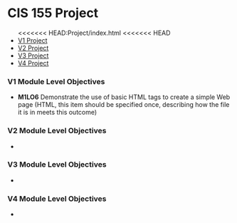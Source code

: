 <!-- 
    Name:
    Date:
    Course:
    Instructor:
    Assignment: Basic Site for CIS 155
    Notes:

-->
<!DOCTYPE html>
<html>
<body>
<h1>CIS 155 Project</h1>
<p>
    <ul>
<<<<<<< HEAD:Project/index.html
<<<<<<< HEAD
    <li><a href="Version 1.html">V1 Project</a></li>
    <li><a href="index.html">V2 Project</a></li>
    <li><a href="">V3 Project</a></li>    
    <li><a href="">V4 Project</a></li>
    </ul>
</p>
<p>
    <!-- Version objectives are those HTML/CSS Module Level Objectives that are required for each version demonstrating your understanding and progress within the class. For example, see M02: Project V1 - Basic HTML and CSS for your V1 Submission -->
    <h3>V1 Module Level Objectives</h3>
    <ul>
        <!-- For example, by adding the list item below, you are committing to having it in your assignment and you have placed the M1L06 next to the element in your code so I can easily find it. You will need to do this for all consequent module level objectives. -->
        <li><b>M1LO6</b> Demonstrate the use of basic HTML tags to create a simple Web page (HTML, this item should be specified once, describing how the file it is in meets this outcome)</li>
    </ul>
    <h3>V2 Module Level Objectives</h3>
    <ul>
        <li></li>
    </ul>
    <h3>V3 Module Level Objectives</h3>
    <ul>
        <li></li>
    </ul>
    <h3>V4 Module Level Objectives</h3>
    <ul>
        <li></li>
    </ul>
</p>
</body>
</html>
